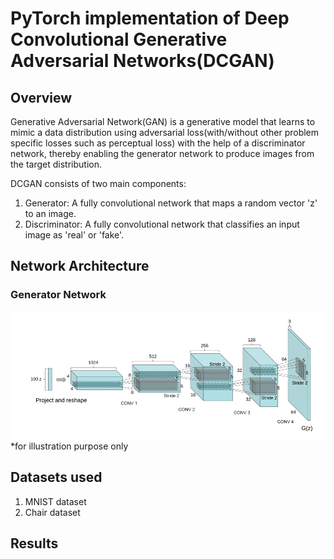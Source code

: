 # PyTorch implementation of Deep Convolutional Generative Adversarial Networks(DCGAN)

## Overview
Generative Adversarial Network(GAN) is a generative model that learns to mimic a data distribution using adversarial loss(with/without other problem specific losses such as perceptual loss) with the help of a discriminator network, thereby enabling the generator network to produce images from the target distribution.

DCGAN consists of two main components:
1. Generator: A fully convolutional network that maps a random vector 'z' to an image.
2. Discriminator: A fully convolutional network that classifies an input image as 'real' or 'fake'.

## Network Architecture
### Generator Network
![alt text](img/generator.png "(for illustration purpose only)")
\*for illustration purpose only

## Datasets used
1. MNIST dataset
2. Chair dataset

## Results




